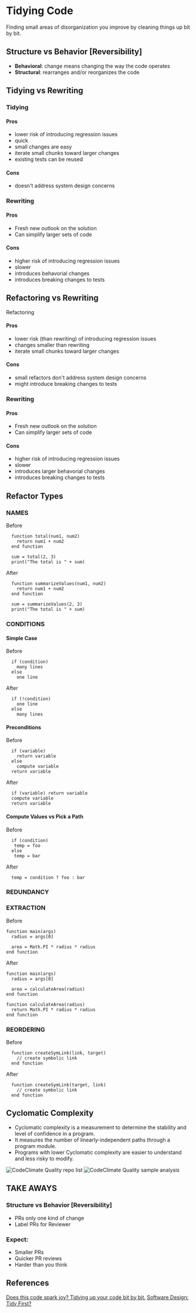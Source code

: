 # Tidying Code

Finding small areas of disorganization you improve by cleaning things up bit by bit.

## Structure vs Behavior [Reversibility]

* **Behavioral**: change means changing the way the code operates
* **Structural**: rearranges and/or reorganizes the code

## Tidying vs Rewriting
### Tidying
#### Pros
- lower risk of introducing regression issues
- quick
- small changes are easy
- iterate small chunks toward larger changes
- existing tests can be reused

#### Cons
- doesn't address system design concerns

### Rewriting
#### Pros
- Fresh new outlook on the solution
- Can simplify larger sets of code
#### Cons
- higher risk of introducing regression issues
- slower
- introduces behavorial changes
- introduces breaking changes to tests

## Refactoring vs Rewriting
Refactoring
#### Pros
- lower risk (than rewriting) of introducing regression issues
- changes smaller than rewriting
- iterate small chunks toward larger changes

#### Cons
- small refactors don't address system design concerns
- might introduce breaking changes to tests

### Rewriting
#### Pros
- Fresh new outlook on the solution
- Can simplify larger sets of code
#### Cons
- higher risk of introducing regression issues
- slower
- introduces larger behavorial changes
- introduces breaking changes to tests

## Refactor Types
### NAMES
Before
```
  function total(num1, num2)
    return num1 + num2
  end function

  sum = total(2, 3)
  print("The total is " + sum)
```

After
```
  function summarizeValues(num1, num2)
    return num1 + num2
  end function

  sum = summarizeValues(2, 3)
  print("The total is " + sum)
```

### CONDITIONS
#### Simple Case
Before
```
  if (condition)
    many lines
  else
    one line
```

After
```
  if (!condition)
    one line
  else
    many lines
```
#### Preconditions
Before
```
  if (variable)
    return variable
  else
    compute variable
  return variable
```
After
```
  if (variable) return variable
  compute variable
  return variable
```
#### Compute Values vs Pick a Path
Before
```
  if (condition)
   temp = foo
  else
   temp = bar
```
After
```
  temp = condition ? foo : bar
```

### REDUNDANCY

### EXTRACTION
Before
```
function main(args)
  radius = args[0]

  area = Math.PI * radius * radius
end function
```

After
```
function main(args)
  radius = args[0]

  area = calculateArea(radius)
end function

function calculateArea(radius)
  return Math.PI * radius * radius
end function
```
### REORDERING
Before
```
  function createSymLink(link, target)
    // create symbolic link
  end function
```

After
```
  function createSymLink(target, link)
    // create symbolic link
  end function
```

## Cyclomatic Complexity
* Cyclomatic complexity is a measurement to determine the stability and level of confidence in a program.
* It measures the number of linearly-independent paths through a program module.
* Programs with lower Cyclomatic complexity are easier to understand and less risky to modify.

![CodeClimate Quality repo list](./codeclimate_quality_repo_list.png)
![CodeClimate Quality sample analysis](./codeclimate_quality_sample_analysis.png)
## TAKE AWAYS
### Structure vs Behavior [Reversibility]
* PRs only one kind of change
* Label PRs for Reviewer

### Expect:
* Smaller PRs
* Quicker PR reviews
* Harder than you think

## References

[Does this code spark joy? Tidying up your code bit by bit.](https://engineering.gusto.com/does-this-code-spark-joy)
[Software Design: Tidy First?](https://tidyfirst.substack.com/archive)

